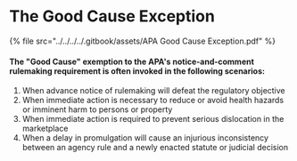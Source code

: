 # The Good Cause Exception

{% file src="../../../../.gitbook/assets/APA Good Cause Exception.pdf" %}

#### The "Good Cause" exemption to the APA's notice-and-comment rulemaking requirement is often invoked in the following scenarios:

1. When advance notice of rulemaking will defeat the regulatory objective
2. When immediate action is necessary to reduce or avoid health hazards or imminent harm to persons or property
3. When immediate action is required to prevent serious dislocation in the marketplace
4. When a delay in promulgation will cause an injurious inconsistency between an agency rule and a newly enacted statute or judicial decision
